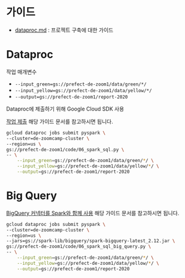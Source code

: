 # 가이드 
- [dataproc.md](https://github.com/mjs1995/data-engineering-zoomcamp/blob/main/05_batch_processing/dataproc.md) : 프로젝트 구축에 대한 가이드 

# Dataproc
작업 매개변수

* `--input_green=gs://prefect-de-zoom1/data/green/*/`
* `--input_yellow=gs://prefect-de-zoom1/data/yellow/*/`
* `--output=gs://prefect-de-zoom1/report-2020`

Dataproc에 제출하기 위해 Google Cloud SDK 사용

[작업 제출](https://cloud.google.com/dataproc/docs/guides/submit-job?hl=ko#dataproc-submit-job-gcloud) 해당 가이드 문서를 참고하시면 됩니다.

```bash
gcloud dataproc jobs submit pyspark \
--cluster=de-zoomcamp-cluster \
--region=us \
gs://prefect-de-zoom1/code/06_spark_sql.py \
-- \
    --input_green=gs://prefect-de-zoom1/data/green/*/ \
    --input_yellow=gs://prefect-de-zoom1/data/yellow/*/ \
    --output=gs://prefect-de-zoom1/report-2020
```

# Big Query 
[BigQuery 커넥터를 Spark와 함께 사용](https://cloud.google.com/dataproc/docs/tutorials/bigquery-connector-spark-example?hl=ko) 해당 가이드 문서를 참고하시면 됩니다.

```bash
gcloud dataproc jobs submit pyspark \
--cluster=de-zoomcamp-cluster \
--region=us \
--jars=gs://spark-lib/bigquery/spark-bigquery-latest_2.12.jar \
gs://prefect-de-zoom1/code/06_spark_sql_big_query.py \
-- \
    --input_green=gs://prefect-de-zoom1/data/green/*/ \
    --input_yellow=gs://prefect-de-zoom1/data/yellow/*/ \
    --output=gs://prefect-de-zoom1/report-2020
```